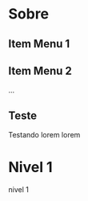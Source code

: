 # Sobre


## Item Menu 1

<!-- * `mkdocs new [dir-name]` - Create a new project.
* `mkdocs serve` - Start the live-reloading docs server.
* `mkdocs build` - Build the documentation site.
* `mkdocs -h` - Print help message and exit. -->

## Item Menu 2
...

## Teste
Testando lorem lorem

# Nivel 1

nivel 1

